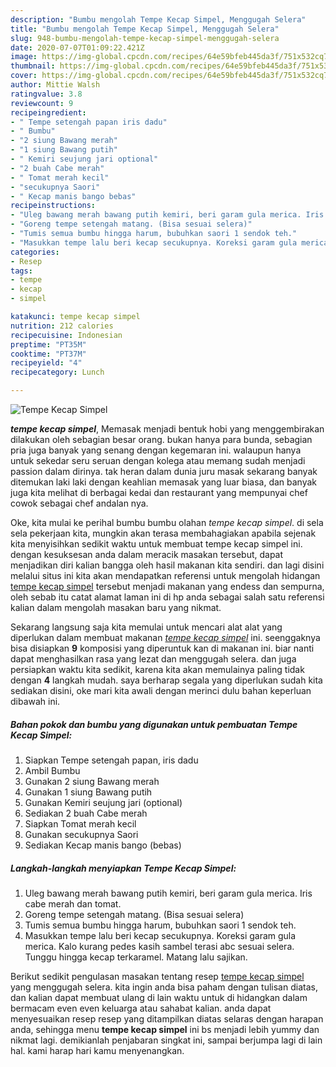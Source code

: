```yaml
---
description: "Bumbu mengolah Tempe Kecap Simpel, Menggugah Selera"
title: "Bumbu mengolah Tempe Kecap Simpel, Menggugah Selera"
slug: 948-bumbu-mengolah-tempe-kecap-simpel-menggugah-selera
date: 2020-07-07T01:09:22.421Z
image: https://img-global.cpcdn.com/recipes/64e59bfeb445da3f/751x532cq70/tempe-kecap-simpel-foto-resep-utama.jpg
thumbnail: https://img-global.cpcdn.com/recipes/64e59bfeb445da3f/751x532cq70/tempe-kecap-simpel-foto-resep-utama.jpg
cover: https://img-global.cpcdn.com/recipes/64e59bfeb445da3f/751x532cq70/tempe-kecap-simpel-foto-resep-utama.jpg
author: Mittie Walsh
ratingvalue: 3.8
reviewcount: 9
recipeingredient:
- " Tempe setengah papan iris dadu"
- " Bumbu"
- "2 siung Bawang merah"
- "1 siung Bawang putih"
- " Kemiri seujung jari optional"
- "2 buah Cabe merah"
- " Tomat merah kecil"
- "secukupnya Saori"
- " Kecap manis bango bebas"
recipeinstructions:
- "Uleg bawang merah bawang putih kemiri, beri garam gula merica. Iris cabe merah dan tomat."
- "Goreng tempe setengah matang. (Bisa sesuai selera)"
- "Tumis semua bumbu hingga harum, bubuhkan saori 1 sendok teh."
- "Masukkan tempe lalu beri kecap secukupnya. Koreksi garam gula merica. Kalo kurang pedes kasih sambel terasi abc sesuai selera. Tunggu hingga kecap terkaramel. Matang lalu sajikan."
categories:
- Resep
tags:
- tempe
- kecap
- simpel

katakunci: tempe kecap simpel 
nutrition: 212 calories
recipecuisine: Indonesian
preptime: "PT35M"
cooktime: "PT37M"
recipeyield: "4"
recipecategory: Lunch

---
```



![Tempe Kecap Simpel](https://img-global.cpcdn.com/recipes/64e59bfeb445da3f/751x532cq70/tempe-kecap-simpel-foto-resep-utama.jpg)

<b><i>tempe kecap simpel</i></b>, Memasak menjadi bentuk hobi yang menggembirakan dilakukan oleh sebagian besar orang. bukan hanya para bunda, sebagian pria juga banyak yang senang dengan kegemaran ini. walaupun hanya untuk sekedar seru seruan dengan kolega atau memang sudah menjadi passion dalam dirinya. tak heran dalam dunia juru masak sekarang banyak ditemukan laki laki dengan keahlian memasak yang luar biasa, dan banyak juga kita melihat di berbagai kedai dan restaurant yang mempunyai chef cowok sebagai chef andalan nya.

Oke, kita mulai ke perihal bumbu bumbu olahan <i>tempe kecap simpel</i>. di sela sela pekerjaan kita, mungkin akan terasa membahagiakan apabila sejenak kita menyisihkan sedikit waktu untuk membuat tempe kecap simpel ini. dengan kesuksesan anda dalam meracik masakan tersebut, dapat menjadikan diri kalian bangga oleh hasil makanan kita sendiri. dan lagi disini melalui situs ini kita akan mendapatkan referensi untuk mengolah hidangan <u>tempe kecap simpel</u> tersebut menjadi makanan yang endess dan sempurna, oleh sebab itu catat alamat laman ini di hp anda sebagai salah satu referensi kalian dalam mengolah masakan baru yang nikmat.




Sekarang langsung saja kita memulai untuk mencari alat alat yang diperlukan dalam membuat makanan <u><i>tempe kecap simpel</i></u> ini. seenggaknya bisa disiapkan <b>9</b> komposisi yang diperuntuk kan di makanan ini. biar nanti dapat menghasilkan rasa yang lezat dan menggugah selera. dan juga persiapkan waktu kita sedikit, karena kita akan memulainya paling tidak dengan <b>4</b> langkah mudah. saya berharap segala yang diperlukan sudah kita sediakan disini, oke mari kita awali dengan merinci dulu bahan keperluan dibawah ini.

<!--inarticleads1-->

##### Bahan pokok dan bumbu yang digunakan untuk pembuatan Tempe Kecap Simpel:

1. Siapkan  Tempe setengah papan, iris dadu
1. Ambil  Bumbu
1. Gunakan 2 siung Bawang merah
1. Gunakan 1 siung Bawang putih
1. Gunakan  Kemiri seujung jari (optional)
1. Sediakan 2 buah Cabe merah
1. Siapkan  Tomat merah kecil
1. Gunakan secukupnya Saori
1. Sediakan  Kecap manis bango (bebas)




<!--inarticleads2-->

##### Langkah-langkah menyiapkan Tempe Kecap Simpel:

1. Uleg bawang merah bawang putih kemiri, beri garam gula merica. Iris cabe merah dan tomat.
1. Goreng tempe setengah matang. (Bisa sesuai selera)
1. Tumis semua bumbu hingga harum, bubuhkan saori 1 sendok teh.
1. Masukkan tempe lalu beri kecap secukupnya. Koreksi garam gula merica. Kalo kurang pedes kasih sambel terasi abc sesuai selera. Tunggu hingga kecap terkaramel. Matang lalu sajikan.




Berikut sedikit pengulasan masakan tentang resep <u>tempe kecap simpel</u> yang menggugah selera. kita ingin anda bisa paham dengan tulisan diatas, dan kalian dapat membuat ulang di lain waktu untuk di hidangkan dalam bermacam even even keluarga atau sahabat kalian. anda dapat menyesuaikan resep resep yang ditampilkan diatas selaras dengan harapan anda, sehingga menu <b>tempe kecap simpel</b> ini bs menjadi lebih yummy dan nikmat lagi. demikianlah penjabaran singkat ini, sampai berjumpa lagi di lain hal. kami harap hari kamu menyenangkan.
